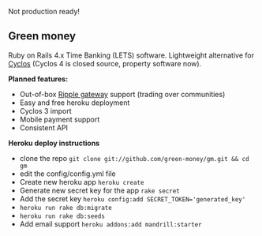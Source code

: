 Not production ready!

## Green money

Ruby on Rails 4.x Time Banking (LETS) software. Lightweight alternative for [Cyclos](http://www.cyclos.org) (Cyclos 4 is closed source, property software now).

**Planned features:**

* Out-of-box [Ripple gateway](https://ripple.com) support (trading over communities)
* Easy and free heroku deployment
* Cyclos 3 import
* Mobile payment support
* Consistent API


**Heroku deploy instructions**

* clone the repo `git clone git://github.com/green-money/gm.git && cd gm`
* edit the config/config.yml file
* Create new heroku app `heroku create`
* Generate new secret key for the app `rake secret`
* Add the secret key `heroku config:add SECRET_TOKEN='generated_key'`
* `heroku run rake db:migrate`
* `heroku run rake db:seeds`
* Add email support `heroku addons:add mandrill:starter`